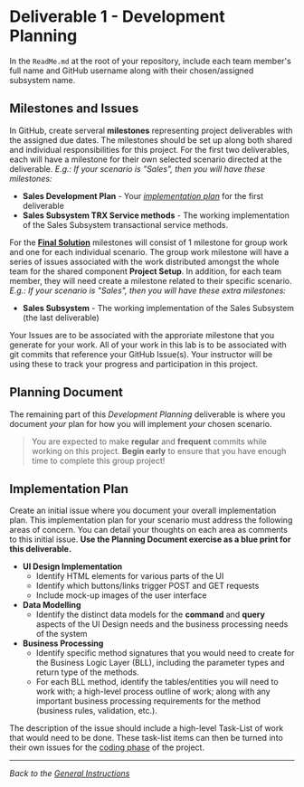 # Deliverable 1 - **Development Planning**

In the `ReadMe.md` at the root of your repository, include each team member's full name and GitHub username along with their chosen/assigned subsystem name.

## Milestones and Issues

In GitHub, create serveral **milestones** representing project deliverables with the assigned due dates. The milestones should be set up along both shared and individual responsibilities for this project. For the first two deliverables, each will have a milestone for their own selected scenario directed at the deliverable. *E.g.: If your scenario is "Sales", then you will have these milestones:*

- **Sales Development Plan** - Your [*implementation plan*](#implementation-plan) for the first deliverable
- **Sales Subsystem TRX Service methods** - The working implementation of the Sales Subsystem transactional service methods.

For the [**Final Solution**](./Deliverable-3.md) milestones will consist of 1 milestone for group work and one for each individual scenario. The group work milestone will have a series of issues associated with the work distributed amongst the whole team for the shared component **Project Setup**. In addition, for each team member, they will need create a milestone related to their specific scenario. *E.g.: If your scenario is "Sales", then you will have these extra milestones:*

- **Sales Subsystem** - The working implementation of the Sales Subsystem (the last deliverable)

Your Issues are to be associated with the approriate milestone that you generate for your work. All of your work in this lab is to be associated with git commits that reference your GitHub Issue(s). Your instructor will be using these to track your progress and participation in this project.

## Planning Document

The remaining part of this *Development Planning* deliverable is where you document *your* plan for how you will implement *your* chosen scenario.

> You are expected to make **regular** and **frequent** commits while working on this project. **Begin early** to ensure that you have enough time to complete this group project!

## Implementation Plan

Create an initial issue where you document your overall implementation plan. This implementation plan for your scenario must address the following areas of concern. You can detail your thoughts on each area as comments to this initial issue. **Use the Planning Document exercise as a blue print for this deliverable.**

- **UI Design Implementation**
  - Identify HTML elements for various parts of the UI
  - Identify which buttons/links trigger POST and GET requests
  - Include mock-up images of the user interface
- **Data Modelling**
  - Identify the distinct data models for the **command** and **query** aspects of the UI Design needs and the business processing needs of the system
- **Business Processing**
  - Identify specific method signatures that you would need to create for the Business Logic Layer (BLL), including the parameter types and return type of the methods.
  - For each BLL method, identify the tables/entities you will need to work with; a high-level process outline of work; along with any important business processing requirements for the method (business rules, validation, etc.).

The description of the issue should include a high-level Task-List of work that would need to be done. These task-list items can then be turned into their own issues for the [coding phase](./Deliverable-3.md) of the project. 


----

*Back to the [General Instructions](./README.md)*
